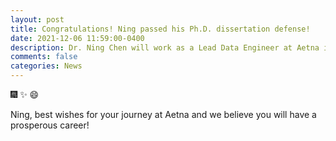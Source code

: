 ```yaml
---
layout: post
title: Congratulations! Ning passed his Ph.D. dissertation defense!
date: 2021-12-06 11:59:00-0400
description: Dr. Ning Chen will work as a Lead Data Engineer at Aetna in January 2022. 
comments: false
categories: News
---
```

 :fireworks: :sparkles: :smile: 

Ning, best wishes for your journey at Aetna and we believe you will have a prosperous career!  
